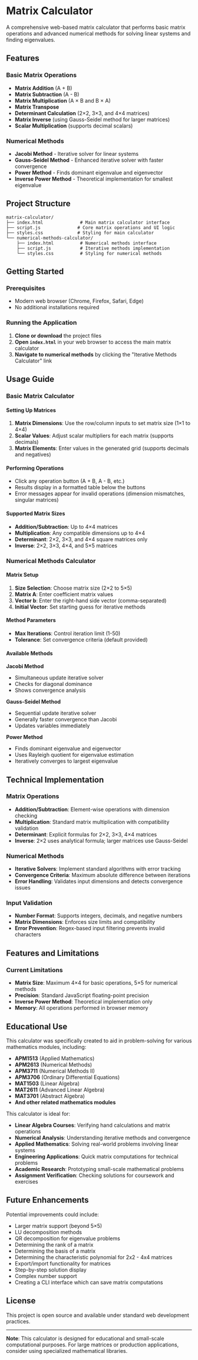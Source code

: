 # Matrix Calculator

A comprehensive web-based matrix calculator that performs basic matrix operations and advanced numerical methods for solving linear systems and finding eigenvalues.

## Features

### Basic Matrix Operations
- **Matrix Addition** (A + B)
- **Matrix Subtraction** (A - B)
- **Matrix Multiplication** (A × B and B × A)
- **Matrix Transpose** 
- **Determinant Calculation** (2×2, 3×3, and 4×4 matrices)
- **Matrix Inverse** (using Gauss-Seidel method for larger matrices)
- **Scalar Multiplication** (supports decimal scalars)

### Numerical Methods
- **Jacobi Method** - Iterative solver for linear systems
- **Gauss-Seidel Method** - Enhanced iterative solver with faster convergence
- **Power Method** - Finds dominant eigenvalue and eigenvector
- **Inverse Power Method** - Theoretical implementation for smallest eigenvalue

## Project Structure

```
matrix-calculator/
├── index.html              # Main matrix calculator interface
├── script.js              # Core matrix operations and UI logic
├── styles.css             # Styling for main calculator
└── numerical-methods-calculator/
    ├── index.html          # Numerical methods interface
    ├── script.js           # Iterative methods implementation
    └── styles.css          # Styling for numerical methods
```

## Getting Started

### Prerequisites
- Modern web browser (Chrome, Firefox, Safari, Edge)
- No additional installations required

### Running the Application

1. **Clone or download** the project files
2. **Open `index.html`** in your web browser to access the main matrix calculator
3. **Navigate to numerical methods** by clicking the "Iterative Methods Calculator" link

## Usage Guide

### Basic Matrix Calculator

#### Setting Up Matrices
1. **Matrix Dimensions**: Use the row/column inputs to set matrix size (1×1 to 4×4)
2. **Scalar Values**: Adjust scalar multipliers for each matrix (supports decimals)
3. **Matrix Elements**: Enter values in the generated grid (supports decimals and negatives)

#### Performing Operations
- Click any operation button (A + B, A - B, etc.)
- Results display in a formatted table below the buttons
- Error messages appear for invalid operations (dimension mismatches, singular matrices)

#### Supported Matrix Sizes
- **Addition/Subtraction**: Up to 4×4 matrices
- **Multiplication**: Any compatible dimensions up to 4×4
- **Determinant**: 2×2, 3×3, and 4×4 square matrices only
- **Inverse**: 2×2, 3×3, 4×4, and 5×5 matrices

### Numerical Methods Calculator

#### Matrix Setup
1. **Size Selection**: Choose matrix size (2×2 to 5×5)
2. **Matrix A**: Enter coefficient matrix values
3. **Vector b**: Enter the right-hand side vector (comma-separated)
4. **Initial Vector**: Set starting guess for iterative methods

#### Method Parameters
- **Max Iterations**: Control iteration limit (1-50)
- **Tolerance**: Set convergence criteria (default provided)

#### Available Methods

**Jacobi Method**
- Simultaneous update iterative solver
- Checks for diagonal dominance
- Shows convergence analysis

**Gauss-Seidel Method**
- Sequential update iterative solver
- Generally faster convergence than Jacobi
- Updates variables immediately

**Power Method**
- Finds dominant eigenvalue and eigenvector
- Uses Rayleigh quotient for eigenvalue estimation
- Iteratively converges to largest eigenvalue

## Technical Implementation

### Matrix Operations
- **Addition/Subtraction**: Element-wise operations with dimension checking
- **Multiplication**: Standard matrix multiplication with compatibility validation
- **Determinant**: Explicit formulas for 2×2, 3×3, 4×4 matrices
- **Inverse**: 2×2 uses analytical formula; larger matrices use Gauss-Seidel

### Numerical Methods
- **Iterative Solvers**: Implement standard algorithms with error tracking
- **Convergence Criteria**: Maximum absolute difference between iterations
- **Error Handling**: Validates input dimensions and detects convergence issues

### Input Validation
- **Number Format**: Supports integers, decimals, and negative numbers
- **Matrix Dimensions**: Enforces size limits and compatibility
- **Error Prevention**: Regex-based input filtering prevents invalid characters

## Features and Limitations

### Current Limitations
- **Matrix Size**: Maximum 4×4 for basic operations, 5×5 for numerical methods
- **Precision**: Standard JavaScript floating-point precision
- **Inverse Power Method**: Theoretical implementation only
- **Memory**: All operations performed in browser memory

## Educational Use

This calculator was specifically created to aid in problem-solving for various mathematics modules, including:
- **APM1513** (Applied Mathematics)
- **APM2613** (Numerical Methods)
- **APM3711** (Numerical Methods II)
- **APM3706** (Ordinary Differential Equations)
- **MAT1503** (Linear Algebra)
- **MAT2611** (Advanced Linear Algebra)
- **MAT3701** (Abstract Algebra)
- **And other related mathematics modules**

This calculator is ideal for:
- **Linear Algebra Courses**: Verifying hand calculations and matrix operations
- **Numerical Analysis**: Understanding iterative methods and convergence
- **Applied Mathematics**: Solving real-world problems involving linear systems
- **Engineering Applications**: Quick matrix computations for technical problems
- **Academic Research**: Prototyping small-scale mathematical problems
- **Assignment Verification**: Checking solutions for coursework and exercises

## Future Enhancements

Potential improvements could include:
- Larger matrix support (beyond 5×5)
- LU decomposition methods
- QR decomposition for eigenvalue problems
- Determining the rank of a matrix
- Determining the basis of a matrix
- Determining the characteristic polynomial for 2x2 - 4x4 matrices
- Export/import functionality for matrices
- Step-by-step solution display
- Complex number support
- Creating a CLI interface which can save matrix computations

## License

This project is open source and available under standard web development practices.

---

**Note**: This calculator is designed for educational and small-scale computational purposes. For large matrices or production applications, consider using specialized mathematical libraries.
